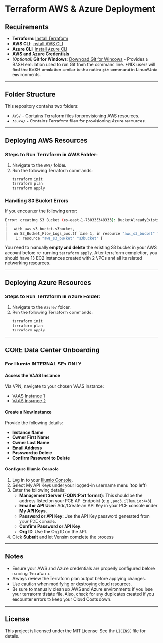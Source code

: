 # Terraform AWS & Azure Deployment

## Requirements
- **Terraform**: [Install Terraform](https://developer.hashicorp.com/terraform/tutorials/aws-get-started/install-cli)
- **AWS CLI**: [Install AWS CLI](https://docs.aws.amazon.com/cli/latest/userguide/getting-started-install.html)
- **Azure CLI**: [Install Azure CLI](https://learn.microsoft.com/en-us/cli/azure/)
- **AWS and Azure Credentials**
- *(Optional)* **Git for Windows**: [Download Git for Windows](https://gitforwindows.org/) - Provides a BASH emulation used to run Git from the command line. *NIX users will find the BASH emulation similar to the native `git` command in Linux/Unix environments.

---

## Folder Structure
This repository contains two folders:
- `AWS/` - Contains Terraform files for provisioning AWS resources.
- `Azure/` - Contains Terraform files for provisioning Azure resources.

---

## Deploying AWS Resources
### Steps to Run Terraform in AWS Folder:
1. Navigate to the `AWS/` folder.
2. Run the following Terraform commands:
   ```sh
   terraform init
   terraform plan
   terraform apply
   ```

### Handling S3 Bucket Errors
If you encounter the following error:
```sh
Error: creating S3 Bucket (us-east-1-730335348333): BucketAlreadyExists
│
│   with aws_s3_bucket.s3bucket,
│   on S3_Bucket_Flow_Logs_aws.tf line 1, in resource "aws_s3_bucket" "s3bucket":
│    1: resource "aws_s3_bucket" "s3bucket" {
```
You need to manually **empty and delete** the existing S3 bucket in your AWS account before re-running `terraform apply`.
After terraform completion, you should have 13 EC2 instances created with 2 VPCs and all its related networking resources.

---

## Deploying Azure Resources
### Steps to Run Terraform in Azure Folder:
1. Navigate to the `Azure/` folder.
2. Run the following Terraform commands:
   ```sh
   terraform init
   terraform plan
   terraform apply
   ```

---

## CORE Data Center Onboarding
### For Illumio INTERNAL SEs ONLY

#### Access the VAAS Instance
Via VPN, navigate to your chosen VAAS instance:
- [VAAS Instance 1](https://vaas-sedemos2.poc.segmentationpov.com/)
- [VAAS Instance 2](https://vaas.poc.segmentationpov.com/)

#### Create a New Instance
Provide the following details:
- **Instance Name**
- **Owner First Name**
- **Owner Last Name**
- **Email Address**
- **Password to Delete**
- **Confirm Password to Delete**

#### Configure Illumio Console
1. Log in to your [Illumio Console](https://console.illum.io/#/login).
2. Select [My API Keys](https://console.illum.io/#/apikeys) under your logged-in username menu (top left).
3. Enter the following details:
   - **Management Server (FQDN:Port format)**: This should be the address listed on your PCE API Endpoint (e.g., `poc3.illum.io:443`).
   - **Email or API User**: Add/Create an API Key in your PCE console under **My API Keys**.
   - **Password or API Key**: Use the API Key password generated from your PCE console.
   - **Confirm Password or API Key**.
   - **Org ID**: Use the Org ID on the API.
4. Click **Submit** and let Vensim complete the process.

---

## Notes
- Ensure your AWS and Azure credentials are properly configured before running Terraform.
- Always review the Terraform plan output before applying changes.
- Use caution when modifying or destroying cloud resources.
- Be sure to manually clean up AWS and Azure environments if you lose your terraform tfstate file. Also, check for any duplicates created if you encounter errors to keep your Cloud Costs down.

---

## License
This project is licensed under the MIT License. See the `LICENSE` file for details.
